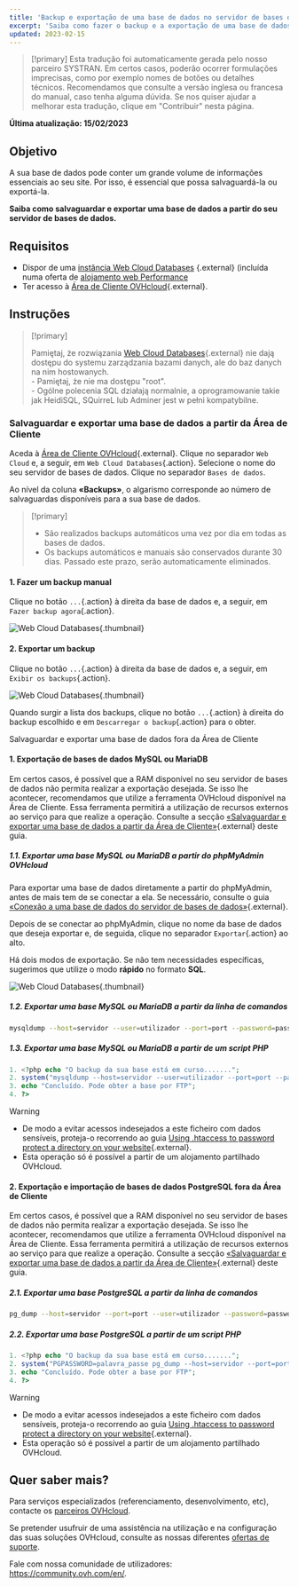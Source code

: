 ```yaml
---
title: 'Backup e exportação de uma base de dados no servidor de bases de dados'
excerpt: 'Saiba como fazer o backup e a exportação de uma base de dados'
updated: 2023-02-15
---
```


> [!primary]
> Esta tradução foi automaticamente gerada pelo nosso parceiro SYSTRAN. Em certos casos, poderão ocorrer formulações imprecisas, como por exemplo nomes de botões ou detalhes técnicos. Recomendamos que consulte a versão inglesa ou francesa do manual, caso tenha alguma dúvida. Se nos quiser ajudar a melhorar esta tradução, clique em "Contribuir" nesta página.
>

**Última atualização: 15/02/2023**

## Objetivo

A sua base de dados pode conter um grande volume de informações essenciais ao seu site. Por isso, é essencial que possa salvaguardá-la ou exportá-la.

**Saiba como salvaguardar e exportar uma base de dados a partir do seu servidor de bases de dados.**

## Requisitos

- Dispor de uma [instância Web Cloud Databases](https://www.ovh.com/pt/cloud/cloud-databases/) {.external} (incluída numa oferta de [alojamento web Performance](https://www.ovhcloud.com/pt/web-hosting/)
- Ter acesso à [Área de Cliente OVHcloud](https://www.ovh.com/auth/?action=gotomanager&from=https://www.ovh.pt/&ovhSubsidiary=pt){.external}.

## Instruções

> [!primary]
>
> Pamiętaj, że rozwiązania [Web Cloud Databases](https://www.ovh.pl/cloud/cloud-databases/){.external} nie dają dostępu do systemu zarządzania bazami danych, ale do baz danych na nim hostowanych.
> <br> - Pamiętaj, że nie ma dostępu "root".
> <br> - Ogólne polecenia SQL działają normalnie, a oprogramowanie takie jak HeidiSQL, SQuirreL lub Adminer jest w pełni kompatybilne.
>

### Salvaguardar e exportar uma base de dados a partir da Área de Cliente

Aceda à [Área de Cliente OVHcloud](https://www.ovh.com/auth/?action=gotomanager&from=https://www.ovh.pt/&ovhSubsidiary=pt){.external}. Clique no separador `Web Cloud` e, a seguir, em `Web Cloud Databases`{.action}. Selecione o nome do seu servidor de bases de dados. Clique no separador `Bases de dados`.

Ao nível da coluna **«Backups»**, o algarismo corresponde ao número de salvaguardas disponíveis para a sua base de dados.

> [!primary]
>
> - São realizados backups automáticos uma vez por dia
> em todas as bases de dados.
> - Os backups automáticos e manuais são conservados durante 30 dias.
> Passado este prazo, serão automaticamente eliminados.

#### 1. Fazer um backup manual 

Clique no botão `...`{.action} à direita da base de dados e, a seguir, em `Fazer backup agora`{.action}.

![Web Cloud Databases](images/web-cloud-databases-save01.png){.thumbnail}

#### 2. Exportar um backup

Clique no botão `...`{.action} à direita da base de dados e, a seguir, em `Exibir os backups`{.action}.

![Web Cloud Databases](images/web-cloud-databases-dl01.png){.thumbnail}

Quando surgir a lista dos backups, clique no botão `...`{.action} à direita do backup escolhido e em `Descarregar o backup`{.action} para o obter.

Salvaguardar e exportar uma base de dados fora da Área de Cliente

#### 1. Exportação de bases de dados MySQL ou MariaDB

 Em certos casos, é possível que a RAM disponível no seu servidor de bases de dados não permita realizar a exportação desejada. Se isso lhe acontecer, recomendamos que utilize a ferramenta OVHcloud disponível na Área de Cliente. Essa ferramenta permitirá a utilização de recursos externos ao serviço para que realize a operação. Consulte a secção [«Salvaguardar e exportar uma base de dados a partir da Área de Cliente»](./#salvaguardar-e-exportar-uma-base-de-dados-a-partir-da-area-de-cliente){.external} deste guia.

##### 1.1\. Exportar uma base MySQL ou MariaDB a partir do phpMyAdmin OVHcloud 

Para exportar uma base de dados diretamente a partir do phpMyAdmin, antes de mais tem de se conectar a ela. Se necessário, consulte o guia [«Conexão a uma base de dados do servidor de bases de dados»](/pages/web/clouddb/connecting-to-database-on-database-server){.external}.

Depois de se conectar ao phpMyAdmin, clique no nome da base de dados que deseja exportar e, de seguida, clique no separador `Exportar`{.action} ao alto.

Há dois modos de exportação. Se não tem necessidades específicas, sugerimos que utilize o modo **rápido** no formato **SQL**.

![Web Cloud Databases](images/web-cloud-databases-export01.png){.thumbnail}

##### 1.2\. Exportar uma base MySQL ou MariaDB a partir da linha de comandos

```bash
mysqldump --host=servidor --user=utilizador --port=port --password=password nome_da_base > nome_da_base.sql
```

##### 1.3\. Exportar uma base MySQL ou MariaDB a partir de um script PHP

```php
1. <?php echo "O backup da sua base está em curso.......";
2. system("mysqldump --host=servidor --user=utilizador --port=port --password=password nome_da_base > nome_da_base.sql");
3. echo "Concluído. Pode obter a base por FTP";
4. ?>
```

> [!warning]
>
> - De modo a evitar acessos indesejados a este ficheiro com dados sensíveis, proteja-o recorrendo ao guia [Using .htaccess to password protect a directory on your website](/pages/web/hosting/htaccess_protect_directory_by_password){.external}.
> - Esta operação só é possível a partir de um alojamento partilhado OVHcloud.
>

#### 2. Exportação e importação de bases de dados PostgreSQL fora da Área de Cliente

 Em certos casos, é possível que a RAM disponível no seu servidor de bases de dados não permita realizar a exportação desejada. Se isso lhe acontecer, recomendamos que utilize a ferramenta OVHcloud disponível na Área de Cliente. Essa ferramenta permitirá a utilização de recursos externos ao serviço para que realize a operação. Consulte a secção [«Salvaguardar e exportar uma base de dados a partir da Área de Cliente»](./#salvaguardar-e-exportar-uma-base-de-dados-a-partir-da-area-de-cliente){.external} deste guia.
 
##### 2.1\. Exportar uma base PostgreSQL a partir da linha de comandos

```bash
pg_dump --host=servidor --port=port --user=utilizador --password=password nome_da_base > nome_da_base.sql
```

##### 2.2\. Exportar uma base PostgreSQL a partir de um script PHP

```php
1. <?php echo "O backup da sua base está em curso.......";
2. system("PGPASSWORD=palavra_passe pg_dump --host=servidor --port=port --user=utilizador --password=password nome_da_base > nome_da_base.sql");
3. echo "Concluído. Pode obter a base por FTP";
4. ?>
```

> [!warning]
>
> - De modo a evitar acessos indesejados a este ficheiro com dados sensíveis, proteja-o recorrendo ao guia [Using .htaccess to password protect a directory on your website](/pages/web/hosting/htaccess_protect_directory_by_password){.external}.
> - Esta operação só é possível a partir de um alojamento partilhado OVHcloud.
>

## Quer saber mais?

Para serviços especializados (referenciamento, desenvolvimento, etc), contacte os [parceiros OVHcloud](https://partner.ovhcloud.com/pt/).

Se pretender usufruir de uma assistência na utilização e na configuração das suas soluções OVHcloud, consulte as nossas diferentes [ofertas de suporte](https://www.ovhcloud.com/pt/support-levels/).

Fale com nossa comunidade de utilizadores: <https://community.ovh.com/en/>. 